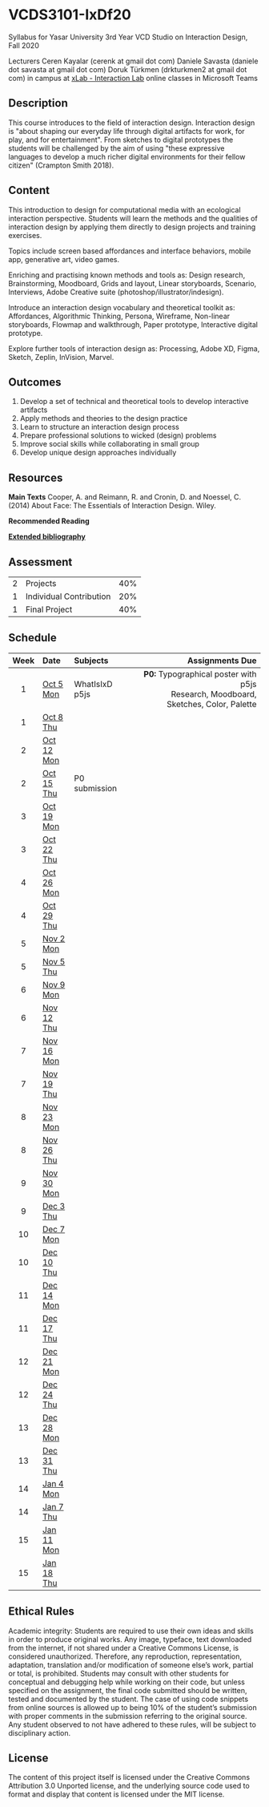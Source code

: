 # VCDS3101-IxDf20
Syllabus for Yasar University 3rd Year VCD Studio on Interaction Design, Fall 2020

Lecturers
Ceren Kayalar (cerenk at gmail dot com)
Daniele Savasta (daniele dot savasta at gmail dot com)
Doruk Türkmen (drkturkmen2 at gmail dot com)
in campus at [xLab - Interaction Lab](http://xlab.yasar.edu.tr)
online classes in Microsoft Teams

## Description
This course introduces to the field of interaction design. Interaction design is "about shaping our everyday life through digital artifacts for work, for play, and for entertainment". From sketches to digital prototypes the students will be challenged by the aim of using "these expressive languages to develop a much richer digital environments for their fellow citizen" (Crampton Smith 2018).

## Content
This introduction to design for computational media with an ecological interaction perspective. Students will learn the methods and the qualities of interaction design by applying them directly to design projects and training exercises.

Topics include screen based affordances and interface behaviors, mobile app, generative art, video games.

Enriching and practising known methods and tools as:
Design research, Brainstorming, Moodboard, Grids and layout, Linear storyboards, Scenario, Interviews, Adobe Creative suite (photoshop/illustrator/indesign).

Introduce an interaction design vocabulary and theoretical toolkit as:
Affordances, Algorithmic Thinking, Persona, Wireframe, Non-linear storyboards, Flowmap and walkthrough, Paper prototype, Interactive digital prototype.

Explore further tools of interaction design as:
Processing, Adobe XD, Figma, Sketch, Zeplin, InVision, Marvel.

## Outcomes
1. Develop a set of technical and theoretical tools to develop interactive artifacts
2. Apply methods and theories to the design practice
3. Learn to structure an interaction design process
4. Prepare professional solutions to wicked (design) problems
5. Improve social skills while collaborating in small group
6. Develop unique design approaches individually

## Resources

**Main Texts**
Cooper, A. and Reimann, R. and Cronin, D. and Noessel, C. (2014) About Face: The Essentials of Interaction Design. Wiley.

**Recommended Reading**

[**Extended bibliography**](https://github.com/ixd-izmir/ixd3102f19/blob/master/extendedBibliography.md)

## Assessment

| | | |
|-|-|-|
|2| Projects |40%|
|1| Individual Contribution |20%|
|1| Final Project |40%|


## Schedule

| Week | Date | Subjects | Assignments Due |
|:---:|:-------------|:-------------| -----:|
| 1 | [Oct 5<br>Mon]() | WhatIsIxD <br> p5js | **P0:** Typographical poster with p5js <br> Research, Moodboard, Sketches, Color, Palette |
| 1 | [Oct 8<br>Thu]() | | |
| 2 | [Oct 12<br>Mon]() |  | |
| 2 | [Oct 15<br>Thu]() | P0 submission | |
| 3 | [Oct 19<br>Mon]() |  | |
| 3 | [Oct 22<br>Thu]()| | |
| 4 | [Oct 26<br>Mon]() |  | |
| 4 | [Oct 29<br>Thu]() | | |
| 5 | [Nov 2<br>Mon]() |  | |
| 5 | [Nov 5<br>Thu]() | | |
| 6 | [Nov 9<br>Mon]() |  | |
| 6 | [Nov 12<br>Thu]() | | |
| 7 | [Nov 16<br>Mon]() |  | |
| 7 | [Nov 19<br>Thu]() | | |
| 8 | [Nov 23<br>Mon]() |  | |
| 8 | [Nov 26<br>Thu]() | | |
| 9 | [Nov 30<br>Mon]() |  | |
| 9 | [Dec 3<br>Thu]() | | |
| 10 | [Dec 7<br>Mon]() |  | |
| 10 | [Dec 10<br>Thu]() | | |
| 11 | [Dec 14<br>Mon]() |  | |
| 11 | [Dec 17<br>Thu]() | | |
| 12 | [Dec 21<br>Mon]() |  | |
| 12 | [Dec 24<br>Thu]() | | |
| 13 | [Dec 28<br>Mon]() |  | |
| 13 | [Dec 31<br>Thu]() | | |
| 14 | [Jan 4<br>Mon]() |  | |
| 14 | [Jan 7<br>Thu]() | | |
| 15 | [Jan 11<br>Mon]() |  | |
| 15 | [Jan 18<br>Thu]() | | |


## Ethical Rules
Academic integrity: Students are required to use their own ideas and skills in order to produce original works. Any image, typeface, text downloaded from the internet, if not shared under a Creative Commons License, is considered unauthorized. Therefore, any reproduction, representation, adaptation, translation and/or modification of someone else’s work, partial or total, is prohibited. Students may consult with other students for conceptual and debugging help while working on their code, but unless specified on the assignment, the final code submitted should be written, tested and documented by the student. The case of using code snippets from online sources is allowed up to being 10% of the student’s submission with proper comments in the submission referring to the original source. Any student observed to not have adhered to these rules, will be subject to disciplinary action.

## License
The content of this project itself is licensed under the Creative Commons Attribution 3.0 Unported license, and the underlying source code used to format and display that content is licensed under the MIT license.
